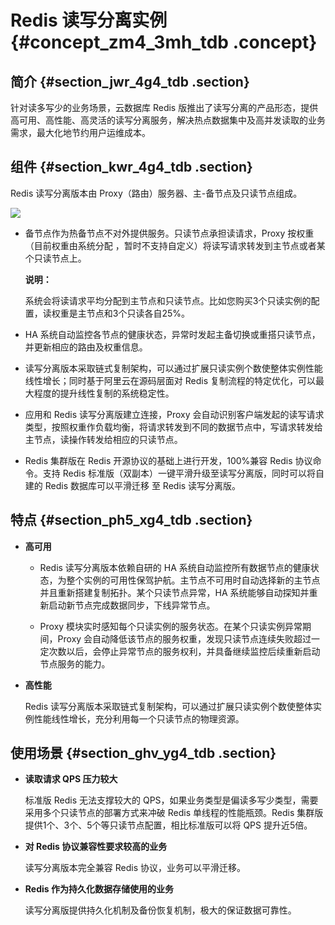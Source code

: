# Redis 读写分离实例 {#concept_zm4_3mh_tdb .concept}

## 简介 {#section_jwr_4g4_tdb .section}

针对读多写少的业务场景，云数据库 Redis 版推出了读写分离的产品形态，提供高可用、高性能、高灵活的读写分离服务，解决热点数据集中及高并发读取的业务需求，最大化地节约用户运维成本。

## 组件 {#section_kwr_4g4_tdb .section}

Redis 读写分离版本由 Proxy（路由）服务器、主-备节点及只读节点组成。

![](http://static-aliyun-doc.oss-cn-hangzhou.aliyuncs.com/assets/img/3108/924_zh-CN.png)

-   备节点作为热备节点不对外提供服务。只读节点承担读请求，Proxy 按权重（目前权重由系统分配 ，暂时不支持自定义）将读写请求转发到主节点或者某个只读节点上。

    **说明：** 

    系统会将读请求平均分配到主节点和只读节点。比如您购买3个只读实例的配置，读权重是主节点和3个只读各自25%。

-   HA 系统自动监控各节点的健康状态，异常时发起主备切换或重搭只读节点，并更新相应的路由及权重信息。
-   读写分离版本采取链式复制架构，可以通过扩展只读实例个数使整体实例性能线性增长；同时基于阿里云在源码层面对 Redis 复制流程的特定优化，可以最大程度的提升线性复制的系统稳定性。
-   应用和 Redis 读写分离版建立连接，Proxy 会自动识别客户端发起的读写请求类型，按照权重作负载均衡，将请求转发到不同的数据节点中，写请求转发给主节点，读操作转发给相应的只读节点。
-   Redis 集群版在 Redis 开源协议的基础上进行开发，100%兼容 Redis 协议命令。支持 Redis 标准版（双副本）一键平滑升级至读写分离版，同时可以将自建的 Redis 数据库可以平滑迁移 至 Redis 读写分离版。

## 特点 {#section_ph5_xg4_tdb .section}

-   **高可用**

    -   Redis 读写分离版本依赖自研的 HA 系统自动监控所有数据节点的健康状态，为整个实例的可用性保驾护航。主节点不可用时自动选择新的主节点并且重新搭建复制拓扑。某个只读节点异常，HA 系统能够自动探知并重新启动新节点完成数据同步，下线异常节点。

    -   Proxy 模块实时感知每个只读实例的服务状态。在某个只读实例异常期间，Proxy 会自动降低该节点的服务权重，发现只读节点连续失败超过一定次数以后，会停止异常节点的服务权利，并具备继续监控后续重新启动节点服务的能力。

-   **高性能**

    Redis 读写分离版本采取链式复制架构，可以通过扩展只读实例个数使整体实例性能线性增长，充分利用每一个只读节点的物理资源。


## 使用场景 {#section_ghv_yg4_tdb .section}

-   **读取请求 QPS 压力较大**

    标准版 Redis 无法支撑较大的 QPS，如果业务类型是偏读多写少类型，需要采用多个只读节点的部署方式来冲破 Redis 单线程的性能瓶颈。Redis 集群版提供1个、3个、5个等只读节点配置，相比标准版可以将 QPS 提升近5倍。

-   **对 Redis 协议兼容性要求较高的业务**

    读写分离版本完全兼容 Redis 协议，业务可以平滑迁移。

-   **Redis 作为持久化数据存储使用的业务**

    读写分离版提供持久化机制及备份恢复机制，极大的保证数据可靠性。


